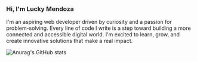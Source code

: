 
### Hi, I'm Lucky Mendoza

 I'm an aspiring web developer driven by curiosity and a passion for problem-solving. Every line of code I write is a step toward building a more connected and accessible digital world. I'm excited to learn, grow, and create innovative solutions that make a real impact.



![Anurag's GitHub stats](https://github-readme-stats.vercel.app/api?username=LuckyMendoza&show_icons=true&theme=radical)
